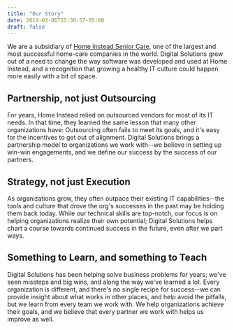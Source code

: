 ```yaml
---
title: "Our Story"
date: 2019-03-06T15:30:57-05:00
draft: false 
---
```


We are a subsidiary of [Home Instead Senior Care](www.homeinstead.com), one of the largest and most successful home-care companies in the world.  Digital Solutions grew out of a need to change the way software was developed and used at Home Instead, and a recognition that growing a healthy IT culture could happen more easily with a bit of space.  
 
## Partnership, not just Outsourcing
For years, Home Instead relied on outsourced vendors for most of its IT needs.  In that time, they learned the same lesson that many other organizations have:  Outsourcing often fails to meet its goals, and it's easy for the incentives to get out of alignment.  Digital Solutions brings a partnership model to organizations we work with--we believe in setting up win-win engagements, and we define our success by the success of our partners.

## Strategy, not just Execution
As organizations grow, they often outpace their existing IT capabilities--the tools and culture that drove the org's successes in the past may be holding them back today.  While our technical skills are top-notch, our focus is on helping organizations realize their own potential; Digital Solutions helps chart a course towards continued success in the future, even after we part ways.

## Something to Learn, and something to Teach
Digital Solutions has been helping solve business problems for years; we've seen missteps and big wins, and along the way we've learned a lot.  Every organization is different, and there's no single recipe for success--we can provide insight about what works in other places, and help avoid the pitfalls, but we learn from every team we work with.  We help organizations achieve their goals, and we believe that every partner we work with helps us improve as well.